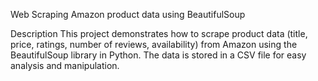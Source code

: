 Web Scraping Amazon product data using BeautifulSoup

Description
This project demonstrates how to scrape product data (title, price, ratings, number of reviews, availability) from Amazon using the BeautifulSoup library in Python. The data is stored in a CSV file for easy analysis and manipulation.


